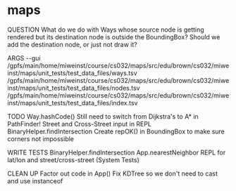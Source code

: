 maps
====

QUESTION
What do we do with Ways whose source node is getting rendered but its destination node is outside the BoundingBox? Should we add the destination node, or just not draw it?

ARGS
--gui /gpfs/main/home/miweinst/course/cs032/maps/src/edu/brown/cs032/miweinst/maps/unit_tests/test_data_files/ways.tsv /gpfs/main/home/miweinst/course/cs032/maps/src/edu/brown/cs032/miweinst/maps/unit_tests/test_data_files/nodes.tsv /gpfs/main/home/miweinst/course/cs032/maps/src/edu/brown/cs032/miweinst/maps/unit_tests/test_data_files/index.tsv

TODO
Way.hashCode()
Still need to switch from Dijkstra's to A* in PathFinder! 
Street and Cross-Street input in REPL
	BinaryHelper.findIntersection
Create repOK() in BoundingBox to make sure corners not impossible


WRITE TESTS
BinaryHelper.findIntersection
App.nearestNeighbor
REPL for lat/lon and street/cross-street (System Tests)


CLEAN UP
Factor out code in App()
Fix KDTree so we don't need to cast and use instanceof

